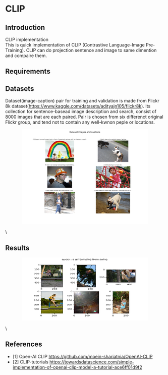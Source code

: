 # CLIP 

## Introduction
CLIP implementation\
This is quick implementation of CLIP (Contrastive Language-Image Pre-Training).
CLIP can do projection sentence and image to same dimention and compaire them.


## Requirements


## Datasets
Dataset(image-caption) pair for training and validation is made from Flickr 8k dataset(https://www.kaggle.com/datasets/adityajn105/flickr8k).
Its collection for sentence-basead image description and search, consist of 8000 images that are each paired.
Pair is chosen from six differenct original Flickr group, and tend not to contain any well-kwnon peple or locations.
<p align="center">
<img src="./assets/dataset.png" width="400" height="300"/>
</p> \


## Results
<p align="center">
<img src="./assets/inference.png" width="400" height="200"/>
</p> \

## References
- [1] Open-AI CLIP 
https://github.com/moein-shariatnia/OpenAI-CLIP
- [2] CLIP-tutorials
https://towardsdatascience.com/simple-implementation-of-openai-clip-model-a-tutorial-ace6ff01d9f2